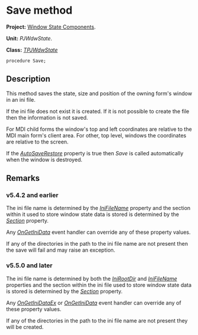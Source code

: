 <a href='Hidden comment: 
$Rev$
$Date$
'></a>

# Save method #

**Project:** [Window State Components](WindowStateComponents.md).

**Unit:** _PJWdwState_.

**Class:** _[TPJWdwState](TPJWdwState.md)_

```
procedure Save;
```

## Description ##

This method saves the state, size and position of the owning form's window in an ini file.

If the ini file does not exist it is created. If it is not possible to create the file then the information is not saved.

For MDI child forms the window's top and left coordinates are relative to the MDI main form's client area. For other, top level, windows the coordinates are relative to the screen.

If the _[AutoSaveRestore](TPJCustomWdwStateAutoSaveRestore.md)_ property is true then _Save_ is called automatically when the window is destroyed.

## Remarks ##

### v5.4.2 and earlier ###

The ini file name is determined by the _[IniFileName](TPJWdwStateIniFileName.md)_ property and the section within it used to store window state data is stored is determined by the _[Section](TPJWdwStateSection.md)_ property.

Any _[OnGetIniData](TPJWdwStateOnGetIniData.md)_ event handler can override any of these property values.

If any of the directories in the path to the ini file name are not present then the save will fail and may raise an exception.

### v5.5.0 and later ###

The ini file name is determined by both the _[IniRootDir](TPJWdwStateIniRootDir.md)_ and _[IniFileName](TPJWdwStateIniFileName.md)_ properties and the section within the ini file used to store window state data is stored is determined by the _[Section](TPJWdwStateSection.md)_ property.

Any _[OnGetIniDataEx](TPJWdwStateOnGetIniDataEx.md)_ or _[OnGetIniData](TPJWdwStateOnGetIniData.md)_ event handler can override any of these property values.

If any of the directories in the path to the ini file name are not present they will be created.